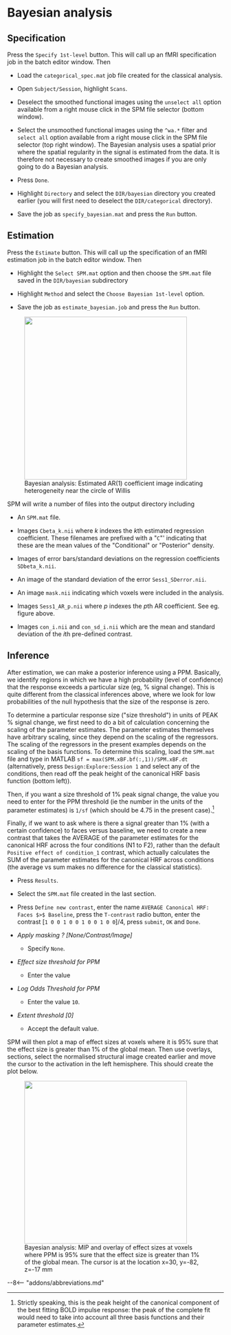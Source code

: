 # Bayesian analysis

## Specification

Press the `Specify 1st-level` button. This
will call up an fMRI specification job in the batch editor window. Then

- Load the `categorical_spec.mat` job file created for the classical
  analysis.

- Open `Subject/Session`, highlight `Scans`.

- Deselect the smoothed functional images using the `unselect all`
  option available from a right mouse click in the SPM file selector
  (bottom window).

- Select the unsmoothed functional images using the `^wa.*` filter and
  `select all` option available from a right mouse click in the SPM file
  selector (top right window). The Bayesian analysis uses a spatial
  prior where the spatial regularity in the signal is estimated from the
  data. It is therefore not necessary to create smoothed images if you
  are only going to do a Bayesian analysis.

- Press `Done`.

- Highlight `Directory` and select the `DIR/bayesian` directory you
  created earlier (you will first need to deselect the `DIR/categorical`
  directory).

- Save the job as `specify_bayesian.mat` and press the `Run` button.

## Estimation

Press the `Estimate` button. This will call
up the specification of an fMRI estimation job in the batch editor
window. Then

- Highlight the `Select SPM.mat` option and then choose the `SPM.mat`
  file saved in the `DIR/bayesian` subdirectory

- Highlight `Method` and select the `Choose Bayesian 1st-level` option.

- Save the job as `estimate_bayesian.job` and press the `Run` button.

<figure>
<div class="center">
<img src="../../../../assets/figures/manual/faces/face_ar1.png" style="width:100mm" />
</div>
<figcaption>Bayesian analysis: Estimated AR(1) coefficient image
indicating heterogeneity near the circle of Willis </figcaption>
</figure>

SPM will write a number of files into the output directory including

- An `SPM.mat` file.

- Images `Cbeta_k.nii` where $k$ indexes the $k$th estimated regression
  coefficient. These filenames are prefixed with a "`C`"' indicating
  that these are the mean values of the "Conditional" or "Posterior"
  density.

- Images of error bars/standard deviations on the regression
  coefficients `SDbeta_k.nii`.

- An image of the standard deviation of the error `Sess1_SDerror.nii`.

- An image `mask.nii` indicating which voxels were included in the
  analysis.

- Images `Sess1_AR_p.nii` where $p$ indexes the $p$th AR coefficient.
  See eg. figure above.

- Images `con_i.nii` and `con_sd_i.nii` which are the mean and standard
  deviation of the $i$th pre-defined contrast.

## Inference

After estimation, we can make a posterior inference using a PPM.
Basically, we identify regions in which we have a high probability
(level of confidence) that the response exceeds a particular size (eg, %
signal change). This is quite different from the classical inferences
above, where we look for low probabilities of the null hypothesis that
the size of the response is zero.

To determine a particular response size ("size threshold") in units of
PEAK % signal change, we first need to do a bit of calculation
concerning the scaling of the parameter estimates. The parameter
estimates themselves have arbitrary scaling, since they depend on the
scaling of the regressors. The scaling of the regressors in the present
examples depends on the scaling of the basis functions. To determine
this scaling, load the `SPM.mat` file and type in MATLAB
`sf = max(SPM.xBF.bf(:,1))/SPM.xBF.dt` (alternatively, press
`Design:Explore:Session 1` and select any of the conditions, then read
off the peak height of the canonical HRF basis function (bottom left)).

Then, if you want a size threshold of 1% peak signal change, the value
you need to enter for the PPM threshold (ie the number in the units of
the parameter estimates) is `1/sf` (which should be 4.75 in the present
case).[^1]

Finally, if we want to ask where is there a signal greater than 1% (with
a certain confidence) to faces versus baseline, we need to create a new
contrast that takes the AVERAGE of the parameter estimates for the
canonical HRF across the four conditions (N1 to F2), rather than the
default `Positive effect of condition_1` contrast, which actually
calculates the SUM of the parameter estimates for the canonical HRF
across conditions (the average vs sum makes no difference for the
classical statistics).

- Press `Results`.

- Select the `SPM.mat` file created in the last section.

- Press `Define new contrast`, enter the name `AVERAGE Canonical HRF:
  Faces $>$ Baseline`, press the `T-contrast` radio button, enter the
  contrast \[`1 0 0 1 0 0 1 0 0 1 0 0`\]/4, press `submit`, `OK` and
  `Done`.

- *Apply masking ? \[None/Contrast/Image\]*

    * Specify `None`.

- *Effect size threshold for PPM*

    * Enter the value

- *Log Odds Threshold for PPM*

    * Enter the value `10`.

- *Extent threshold \[0\]*

    * Accept the default value.

SPM will then plot a map of effect sizes at voxels where it is 95% sure
that the effect size is greater than 1% of the global mean. Then use
overlays, sections, select the normalised structural image created
earlier and move the cursor to the activation in the left hemisphere.
This should create the plot below.

<figure>
<div class="center">
<img src="../../../../assets/figures/manual/faces/face_bayes.png" style="width:100mm" />
</div>
<figcaption>Bayesian analysis: MIP and overlay of effect sizes at
voxels where PPM is 95% sure that the effect size is greater than 1% of
the global mean. The cursor is at the location x=30, y=-82, z=-17 mm</figcaption>
</figure>

[^1]: Strictly speaking, this is the peak height of the canonical
    component of the best fitting BOLD impulse response: the peak of the
    complete fit would need to take into account all three basis
    functions and their parameter estimates.

--8<-- "addons/abbreviations.md"